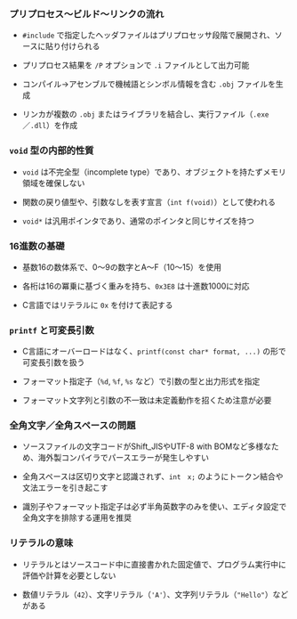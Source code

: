 
### プリプロセス～ビルド～リンクの流れ

- `#include` で指定したヘッダファイルはプリプロセッサ段階で展開され、ソースに貼り付けられる
    
- プリプロセス結果を `/P` オプションで `.i` ファイルとして出力可能
    
- コンパイル→アセンブルで機械語とシンボル情報を含む `.obj` ファイルを生成
    
- リンカが複数の `.obj` またはライブラリを結合し、実行ファイル（`.exe`／`.dll`）を作成
    

### `void` 型の内部的性質

- `void` は不完全型（incomplete type）であり、オブジェクトを持たずメモリ領域を確保しない
    
- 関数の戻り値型や、引数なしを表す宣言（`int f(void)`）として使われる
    
- `void*` は汎用ポインタであり、通常のポインタと同じサイズを持つ
    

### 16進数の基礎

- 基数16の数体系で、0～9の数字とA～F（10～15）を使用
    
- 各桁は16の冪乗に基づく重みを持ち、`0x3E8` は十進数1000に対応
    
- C言語ではリテラルに `0x` を付けて表記する
    

### `printf` と可変長引数

- C言語にオーバーロードはなく、`printf(const char* format, ...)` の形で可変長引数を扱う
    
- フォーマット指定子（`%d`, `%f`, `%s` など）で引数の型と出力形式を指定
    
- フォーマット文字列と引数の不一致は未定義動作を招くため注意が必要
    

### 全角文字／全角スペースの問題

- ソースファイルの文字コードがShift_JISやUTF-8 with BOMなど多様なため、海外製コンパイラでパースエラーが発生しやすい
    
- 全角スペースは区切り文字と認識されず、`int　x;` のようにトークン結合や文法エラーを引き起こす
    
- 識別子やフォーマット指定子は必ず半角英数字のみを使い、エディタ設定で全角文字を排除する運用を推奨
    

### リテラルの意味

- リテラルとはソースコード中に直接書かれた固定値で、プログラム実行中に評価や計算を必要としない
    
- 数値リテラル（`42`）、文字リテラル（`'A'`）、文字列リテラル（`"Hello"`）などがある